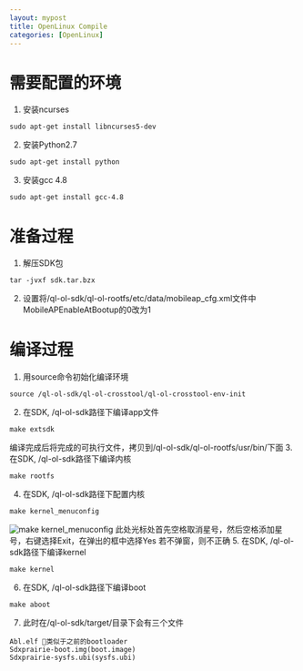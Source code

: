 ```yaml
---
layout: mypost
title: OpenLinux Compile
categories: [OpenLinux]
---
```


# 需要配置的环境
1. 安装ncurses
```
sudo apt-get install libncurses5-dev
```
2. 安装Python2.7
```
sudo apt-get install python
```
3. 安装gcc 4.8
```
sudo apt-get install gcc-4.8
```

# 准备过程
1. 解压SDK包
```
tar -jvxf sdk.tar.bzx
```
2. 设置将/ql-ol-sdk/ql-ol-rootfs/etc/data/mobileap_cfg.xml文件中
MobileAPEnableAtBootup的0改为1


# 编译过程
1. 用source命令初始化编译环境
```
source /ql-ol-sdk/ql-ol-crosstool/ql-ol-crosstool-env-init
```
2. 在SDK, /ql-ol-sdk路径下编译app文件
```
make extsdk
```
编译完成后将完成的可执行文件，拷贝到/ql-ol-sdk/ql-ol-rootfs/usr/bin/下面
3. 在SDK, /ql-ol-sdk路径下编译内核
```
make rootfs
```
4. 在SDK, /ql-ol-sdk路径下配置内核
```
make kernel_menuconfig
```
![make kernel_menuconfig](https://github.com/aoeivu/aoeivu.github.io/blob/master/posts/2019/11/25/makekernel_menuconfig.jpg?raw=true)
此处光标处首先空格取消星号，然后空格添加星号，右键选择Exit，在弹出的框中选择Yes
若不弹窗，则不正确
5. 在SDK, /ql-ol-sdk路径下编译kernel
```
make kernel
```
6. 在SDK, /ql-ol-sdk路径下编译boot
```
make aboot
```
7. 此时在/ql-ol-sdk/target/目录下会有三个文件
```
Abl.elf 类似于之前的bootloader
Sdxprairie-boot.img(boot.image)
Sdxprairie-sysfs.ubi(sysfs.ubi)
```